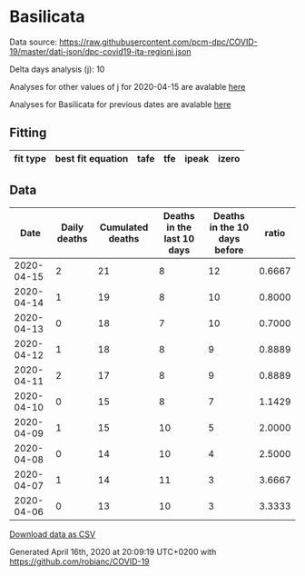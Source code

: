 # Basilicata

Data source: https://raw.githubusercontent.com/pcm-dpc/COVID-19/master/dati-json/dpc-covid19-ita-regioni.json

Delta days analysis (j): 10

Analyses for other values of j for 2020-04-15 are avalable [here](../2020-04-15/README.md)

Analyses for Basilicata for previous dates are avalable [here](../README.md)

## Fitting 
|fit type|best fit equation|tafe|tfe|ipeak|izero|
|-------|-----|--------|------|---|---|

## Data
|Date|Daily deaths|Cumulated deaths|Deaths in the last 10 days|Deaths in the 10 days before|ratio|
|----|----------|-----------|-------|--------------------|-----|
|2020-04-15|2|21|8|12|0.6667|
|2020-04-14|1|19|8|10|0.8000|
|2020-04-13|0|18|7|10|0.7000|
|2020-04-12|1|18|8|9|0.8889|
|2020-04-11|2|17|8|9|0.8889|
|2020-04-10|0|15|8|7|1.1429|
|2020-04-09|1|15|10|5|2.0000|
|2020-04-08|0|14|10|4|2.5000|
|2020-04-07|1|14|11|3|3.6667|
|2020-04-06|0|13|10|3|3.3333|

[Download data as CSV](COVID-19_basilicata_j10_2020-04-15.csv)

Generated April 16th, 2020 at 20:09:19 UTC+0200 with https://github.com/robianc/COVID-19
